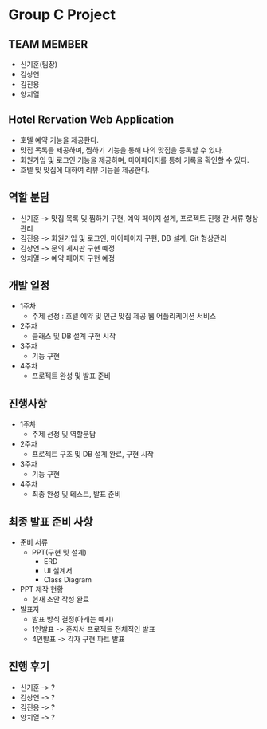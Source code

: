 # Group C Project

## TEAM MEMBER

- 신기훈(팀장)
- 김상연
- 김진용
- 양치열

## Hotel Rervation Web Application
  - 호텔 예약 기능을 제공한다.
  - 맛집 목록을 제공하며, 찜하기 기능을 통해 나의 맛집을 등록할 수 있다.
  - 회원가입 및 로그인 기능을 제공하며, 마이페이지를 통해 기록을 확인할 수 있다.
  - 호텔 및 맛집에 대하여 리뷰 기능을 제공한다.

## 역할 분담

- 신기훈 -> 맛집 목록 및 찜하기 구현, 예약 페이지 설계, 프로젝트 진행 간 서류 형상관리
- 김진용 -> 회원가입 및 로그인, 마이페이지 구현, DB 설계, Git 형상관리
- 김상연 -> 문의 게시판 구현 예정
- 양치열 -> 예약 페이지 구현 예정

## 개발 일정

- 1주차
  - 주제 선정 : 호텔 예약 및 인근 맛집 제공 웹 어플리케이션 서비스
- 2주차
  - 클래스 및 DB 설계 구현 시작
- 3주차
  - 기능 구현
- 4주차
  - 프로젝트 완성 및 발표 준비
  
## 진행사항
- 1주차
  - 주제 선정 및 역할분담
- 2주차
  - 프로젝트 구조 및 DB 설계 완료, 구현 시작
- 3주차
  - 기능 구현
- 4주차
  - 최종 완성 및 테스트, 발표 준비

## 최종 발표 준비 사항
- 준비 서류
  - PPT(구현 및 설계)
    - ERD
    - UI 설계서
    - Class Diagram
- PPT 제작 현황
  - 현재 초안 작성 완료
- 발표자
  - 발표 방식 결정(아래는 예시)
  - 1인발표 -> 혼자서 프로젝트 전체적인 발표
  - 4인발표 -> 각자 구현 파트 발표
  
## 진행 후기
  - 신기훈 -> ?
  - 김상연 -> ?
  - 김진용 -> ?
  - 양치열 -> ?
  
  
